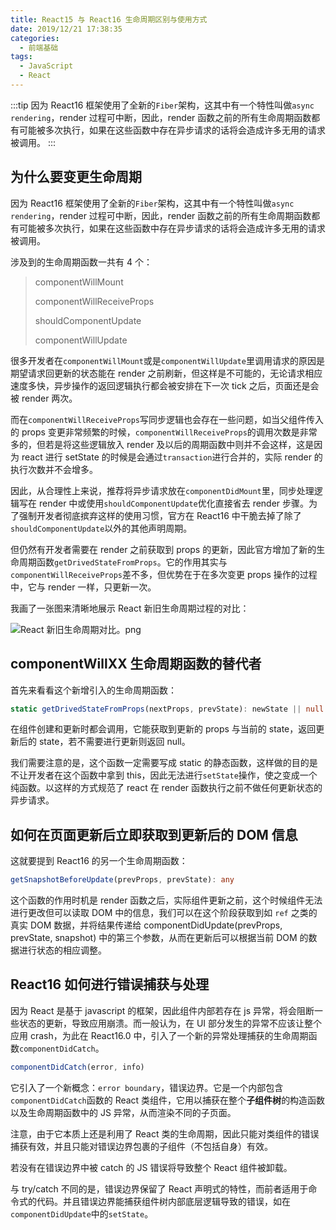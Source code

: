 ```yaml
---
title: React15 与 React16 生命周期区别与使用方式
date: 2019/12/21 17:38:35
categories: 
  - 前端基础
tags: 
  - JavaScript
  - React
---
```


:::tip
因为 React16 框架使用了全新的`Fiber`架构，这其中有一个特性叫做`async rendering`，render 过程可中断，因此，render 函数之前的所有生命周期函数都有可能被多次执行，如果在这些函数中存在异步请求的话将会造成许多无用的请求被调用。
:::

<!-- more -->

## 为什么要变更生命周期

因为 React16 框架使用了全新的`Fiber`架构，这其中有一个特性叫做`async rendering`，render 过程可中断，因此，render 函数之前的所有生命周期函数都有可能被多次执行，如果在这些函数中存在异步请求的话将会造成许多无用的请求被调用。

涉及到的生命周期函数一共有 4 个：

> componentWillMount
>
> componentWillReceiveProps
>
> shouldComponentUpdate
>
> componentWillUpdate

很多开发者在`componentWillMount`或是`componentWillUpdate`里调用请求的原因是期望请求回更新的状态能在 render 之前刷新，但这样是不可能的，无论请求相应速度多快，异步操作的返回逻辑执行都会被安排在下一次 tick 之后，页面还是会被 render 两次。

而在`componentWillReceiveProps`写同步逻辑也会存在一些问题，如当父组件传入的 props 变更非常频繁的时候，`componentWillReceiveProps`的调用次数是非常多的，但若是将这些逻辑放入 render 及以后的周期函数中则并不会这样，这是因为 react 进行 setState 的时候是会通过`transaction`进行合并的，实际 render 的执行次数并不会增多。

因此，从合理性上来说，推荐将异步请求放在`componentDidMount`里，同步处理逻辑写在 render 中或使用`shouldComponentUpdate`优化直接省去 render 步骤。为了强制开发者彻底摈弃这样的使用习惯，官方在 React16 中干脆去掉了除了`shouldComponentUpdate`以外的其他声明周期。

但仍然有开发者需要在 render 之前获取到 props 的更新，因此官方增加了新的生命周期函数`getDrivedStateFromProps`。它的作用其实与`componentWillReceiveProps`差不多，但优势在于在多次变更 props 操作的过程中，它与 render 一样，只更新一次。

我画了一张图来清晰地展示 React 新旧生命周期过程的对比：

![React 新旧生命周期对比。png](https://cdn.jsdelivr.net/gh/realDuang/blog-storage/images/React%E6%96%B0%E6%97%A7%E7%94%9F%E5%91%BD%E5%91%A8%E6%9C%9F%E5%AF%B9%E6%AF%94.png)

## componentWillXX 生命周期函数的替代者

首先来看看这个新增引入的生命周期函数：

```typescript
static getDrivedStateFromProps(nextProps, prevState): newState || null
```

在组件创建和更新时都会调用，它能获取到更新的 props 与当前的 state，返回更新后的 state，若不需要进行更新则返回 null。

我们需要注意的是，这个函数一定需要写成 static 的静态函数，这样做的目的是不让开发者在这个函数中拿到 this，因此无法进行`setState`操作，使之变成一个纯函数。以这样的方式规范了 react 在 render 函数执行之前不做任何更新状态的异步请求。

## 如何在页面更新后立即获取到更新后的 DOM 信息

这就要提到 React16 的另一个生命周期函数：

```typescript
getSnapshotBeforeUpdate(prevProps, prevState): any
```

这个函数的作用时机是 render 函数之后，实际组件更新之前，这个时候组件无法进行更改但可以读取 DOM 中的信息，我们可以在这个阶段获取到如 `ref` 之类的真实 DOM 数据，并将结果传递给 componentDidUpdate(prevProps, prevState, snapshot) 中的第三个参数，从而在更新后可以根据当前 DOM 的数据进行状态的相应调整。

## React16 如何进行错误捕获与处理

因为 React 是基于 javascript 的框架，因此组件内部若存在 js 异常，将会阻断一些状态的更新，导致应用崩溃。而一般认为，在 UI 部分发生的异常不应该让整个应用 crash，为此在 React16.0 中，引入了一个新的异常处理捕获的生命周期函数`componentDidCatch`。

```ts
componentDidCatch(error, info)
```

它引入了一个新概念：`error boundary`，错误边界。它是一个内部包含`componentDidCatch`函数的 React 类组件，它用以捕获在整个**子组件树**的构造函数以及生命周期函数中的 JS 异常，从而渲染不同的子页面。

注意，由于它本质上还是利用了 React 类的生命周期，因此只能对类组件的错误捕获有效，并且只能对错误边界包裹的子组件（不包括自身）有效。

若没有在错误边界中被 catch 的 JS 错误将导致整个 React 组件被卸载。

与 try/catch 不同的是，错误边界保留了 React 声明式的特性，而前者适用于命令式的代码。并且错误边界能捕获组件树内部底层逻辑导致的错误，如在`componentDidUpdate`中的`setState`。
